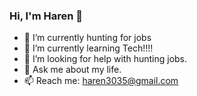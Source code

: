 ### Hi, I'm Haren 👋



- 🔭 I’m currently hunting for jobs
- 🌱 I’m currently learning Tech!!!!
- 🤔 I’m looking for help with hunting jobs.
- 💬 Ask me about my life.
- 📫 Reach me: haren3035@gmail.com

